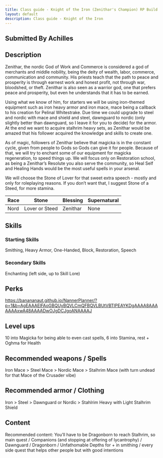 ```yaml
---
title: Class guide - Knight of the Iron (Zenithar's Champion) RP Build
layout: default
description: Class guide - Knight of the Iron
---
```


## Submitted By Achilles 

## Description

Zenithar, the nordic God of Work and Commerce is considered a god of merchants and middle nobility, being the deity of wealth, labor, commerce, communication and community. His priests teach that the path to peace and prosperity is through earnest work and honest profit, not through war, bloodshed, or theft. Zenithar is also seen as a warrior god, one that prefers peace and prosperity, but even he understands that it has to be earned.

Using what we know of him, for starters we will be using iron-themed equipment such as iron heavy armor and iron mace, mace being a callback to his creation for Pelinal Whitestrake. Due time we could upgrade to steel and nordic with mace and shield and steel, dawnguard to nordic (only slightly better than dawnguard, so I leave it for you to decide) for the armor. At the end we want to acquire stalhrim heavy sets, as Zenithar would be amazed that his follower acquired the knowledge and skills to create one.

As of magic, followers of Zenithar believe that magicka is in the constant cycle, given from people to Gods so Gods can give it for people. Because of that, we will try to enchant some of our equipment for magicka regeneration, to speed things up. We will focus only on Restoration school, as being a Zenithar’s Resolute you also serve the community, so Heal Self and Healing Hands would be the most useful spells in your arsenal.

We will choose the Stone of Lover for that sweet extra speech - mostly and only for roleplaying reasons. If you don’t want that, I suggest Stone of a Steed, for more stamina.


Race | Stone | Blessing | Supernatural
|--|--|--|--|
Nord |Lover or Steed| Zenithar | None

## Skills

### Starting Skills
Smithing, Heavy Armor, One-Handed, Block, Restoration, Speech


### Secondary Skills
Enchanting (left side, up to Skill Lore)

## Perks
<https://banananaut.github.io/NannerPlanner/?p=1&b=AgEAAAElFAoGBQUyBQVLCmQFBQVLBUtVBTIPEAYKDgAAAA8AAAAAAAxwA48AAAADwOJgDCJgoANAAAAJ>

## Level ups

10 into Magicka for being able to even cast spells, 6 into Stamina, rest + Oghma for Health

## Recommended weapons / Spells

Iron Mace > Steel Mace > Nordic Mace > Stalhrim Mace (with turn undead for that Mace of the Crusader vibe)

## Recommended armor / Clothing

Iron > Steel > Dawnguard or Nordic > Stahlrim Heavy with Light Stalhrim Shield


## Content 

Recommended content: You’ll have to be Dragonborn to reach Stalhrim, so main quest / Companions (and stopping at offering of lycantrophy) / Dawnguard / Dragonborn / Unfathomable Depths for + in smithing / every side quest that helps other people but with good intentions